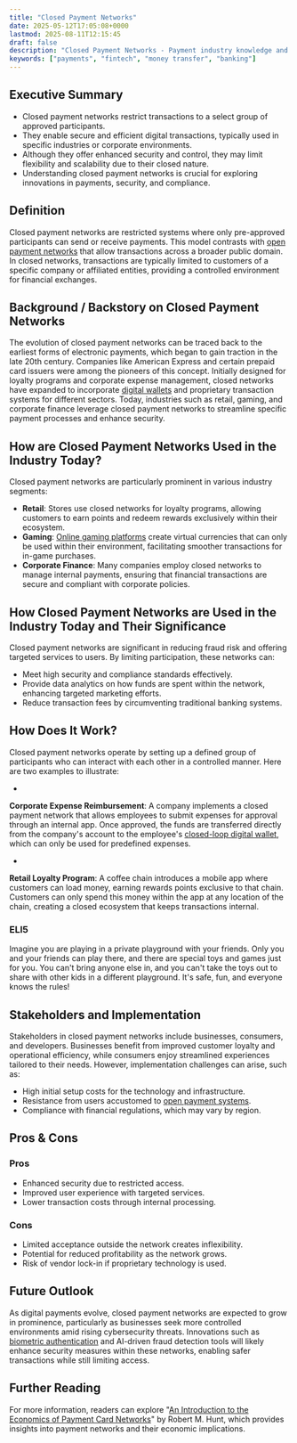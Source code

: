 ```yaml
---
title: "Closed Payment Networks"
date: 2025-05-12T17:05:08+0000
lastmod: 2025-08-11T12:15:45
draft: false
description: "Closed Payment Networks - Payment industry knowledge and insights"
keywords: ["payments", "fintech", "money transfer", "banking"]
---
```


## Executive Summary

- Closed payment networks restrict transactions to a select group of approved participants.
- They enable secure and efficient digital transactions, typically used in specific industries or corporate environments.
- Although they offer enhanced security and control, they may limit flexibility and scalability due to their closed nature.
- Understanding closed payment networks is crucial for exploring innovations in payments, security, and compliance.

## Definition 
Closed payment networks are restricted systems where only pre-approved participants can send or receive payments. This model contrasts with [open payment networks](https://faisalkhanllc.xyz/resources/payments-wiki/o/open-loop/) that allow transactions across a broader public domain. In closed networks, transactions are typically limited to customers of a specific company or affiliated entities, providing a controlled environment for financial exchanges.

## Background / Backstory on Closed Payment Networks
The evolution of closed payment networks can be traced back to the earliest forms of electronic payments, which began to gain traction in the late 20th century. Companies like American Express and certain prepaid card issuers were among the pioneers of this concept. Initially designed for loyalty programs and corporate expense management, closed networks have expanded to incorporate [digital wallets](https://faisalkhanllc.xyz/resources/payments-wiki/d/digital-wallet/) and proprietary transaction systems for different sectors. Today, industries such as retail, gaming, and corporate finance leverage closed payment networks to streamline specific payment processes and enhance security.

## How are Closed Payment Networks Used in the Industry Today?
Closed payment networks are particularly prominent in various industry segments:

- **Retail**: Stores use closed networks for loyalty programs, allowing customers to earn points and redeem rewards exclusively within their ecosystem.
- **Gaming**: [Online gaming platforms](https://faisalkhanllc.xyz/resources/payments-wiki/g/gaming-payments/) create virtual currencies that can only be used within their environment, facilitating smoother transactions for in-game purchases.
- **Corporate Finance**: Many companies employ closed networks to manage internal payments, ensuring that financial transactions are secure and compliant with corporate policies.

## How Closed Payment Networks are Used in the Industry Today and Their Significance
Closed payment networks are significant in reducing fraud risk and offering targeted services to users. By limiting participation, these networks can:

- Meet high security and compliance standards effectively.
- Provide data analytics on how funds are spent within the network, enhancing targeted marketing efforts.
- Reduce transaction fees by circumventing traditional banking systems.

## How Does It Work?
Closed payment networks operate by setting up a defined group of participants who can interact with each other in a controlled manner. Here are two examples to illustrate:

- 
**Corporate Expense Reimbursement**: A company implements a closed payment network that allows employees to submit expenses for approval through an internal app. Once approved, the funds are transferred directly from the company's account to the employee's [closed-loop digital wallet](https://faisalkhanllc.xyz/resources/payments-wiki/c/closed-loop/), which can only be used for predefined expenses.

- 
**Retail Loyalty Program**: A coffee chain introduces a mobile app where customers can load money, earning rewards points exclusive to that chain. Customers can only spend this money within the app at any location of the chain, creating a closed ecosystem that keeps transactions internal.

### ELI5
Imagine you are playing in a private playground with your friends. Only you and your friends can play there, and there are special toys and games just for you. You can't bring anyone else in, and you can't take the toys out to share with other kids in a different playground. It's safe, fun, and everyone knows the rules!

## Stakeholders and Implementation
Stakeholders in closed payment networks include businesses, consumers, and developers. Businesses benefit from improved customer loyalty and operational efficiency, while consumers enjoy streamlined experiences tailored to their needs. However, implementation challenges can arise, such as:

- High initial setup costs for the technology and infrastructure.
- Resistance from users accustomed to [open payment systems](https://faisalkhanllc.xyz/resources/payments-wiki/o/open-banking/).
- Compliance with financial regulations, which may vary by region.

## Pros & Cons
### Pros

- Enhanced security due to restricted access.
- Improved user experience with targeted services.
- Lower transaction costs through internal processing.

### Cons

- Limited acceptance outside the network creates inflexibility.
- Potential for reduced profitability as the network grows.
- Risk of vendor lock-in if proprietary technology is used.

## Future Outlook
As digital payments evolve, closed payment networks are expected to grow in prominence, particularly as businesses seek more controlled environments amid rising cybersecurity threats. Innovations such as [biometric authentication](https://faisalkhanllc.xyz/resources/payments-wiki/b/biometric-data/) and AI-driven fraud detection tools will likely enhance security measures within these networks, enabling safer transactions while still limiting access.

## Further Reading
For more information, readers can explore "[An Introduction to the Economics of Payment Card Networks](https://www.philadelphiafed.org/-/media/frbp/assets/working-papers/2003/wp03-10.pdf?la=en&hash=93288CF9037C6B3EE936EB51D15C586C)" by Robert M. Hunt, which provides insights into payment networks and their economic implications.